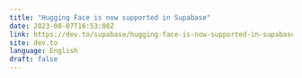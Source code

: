 ```yaml
---
title: "Hugging Face is now supported in Supabase"
date: 2023-08-07T16:53:08Z
link: https://dev.to/supabase/hugging-face-is-now-supported-in-supabase-l4f?utm_medium=RSS&utm_source=news.12bit.vn
site: dev.to
language: English
draft: false
---
```

